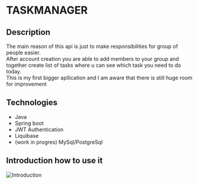 # TASKMANAGER
## Description
The main reason of this api is just to make responsibilities for group of people easier. <br>
After account creation you are able to add members to your group and together create list of tasks where u can see which task you need to do today.<br>
This is my first bigger apllication and I am aware that there is still huge room for improvement
## Technologies 
- Java
- Spring boot
- JWT Authentication
- Liquibase
- (work in progres) MySql/PostgreSql
## Introduction how to use it

![Introduction]()

